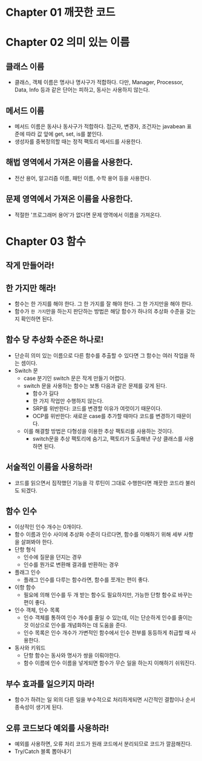 # Chapter 01 깨끗한 코드

# Chapter 02 의미 있는 이름

## 클래스 이름

- 클래스, 객체 이름은 명사나 명사구가 적합하다. 다만, Manager, Processor, Data, Info 등과 같은 단어는 피하고, 동사는 사용하지 않는다.

## 메서드 이름

- 메서드 이름은 동사나 동사구가 적합하다. 접근자, 변경자, 조건자는 javabean 표준에 따라 값 앞에 get, set, is를 붙인다.
- 생성자를 중복정의할 때는 정적 팩토리 메서드를 사용한다.

## 해법 영역에서 가져온 이름을 사용한다.

- 전산 용어, 알고리즘 이름, 패턴 이름, 수학 용어 등을 사용한다.

## 문제 영역에서 가져온 이름을 사용한다.

- 적절한 '프로그래머 용어'가 없다면 문제 영역에서 이름을 가져온다.

# Chapter 03 함수

## 작게 만들어라!

## 한 가지만 해라!

- 함수는 한 가지를 해야 한다. 그 한 가지를 잘 해야 한다. 그 한 가지만을 해야 한다.
- 함수가 `한 가지`만을 하는지 판단하는 방법은 해당 함수가 하나의 추상화 수준을 갖는지 확인하면 된다.

## 함수 당 추상화 수준은 하나로!

- 단순히 의미 있는 이름으로 다른 함수를 추출할 수 있다면 그 함수는 여러 작업을 하는 셈이다.
- Switch 문
    - case 분기인 switch 문은 작게 만들기 어렵다.
    - switch 문을 사용하는 함수는 보통 다음과 같은 문제를 갖게 된다.
        - 함수가 길다
        - 한 가지 작업만 수행하지 않는다.
        - SRP를 위반한다: 코드를 변경할 이유가 여럿이기 때문이다.
        - OCP를 위반한다: 새로운 case를 추가할 때마다 코드를 변경하기 때문이다.
    - 이를 해결할 방법은 다형성을 이용한 추상 팩토리를 사용하는 것이다.
        - switch문을 추상 팩토리에 숨기고, 팩토리가 도출해낸 구상 클래스를 사용하면 된다.

## 서술적인 이름을 사용하라!

- 코드를 읽으면서 짐작했던 기능을 각 루틴이 그대로 수행한다면 깨끗한 코드라 불러도 되겠다.

## 함수 인수

- 이상적인 인수 개수는 0개이다.
- 함수 이름과 인수 사이에 추상화 수준이 다르다면, 함수를 이해하기 위해 세부 사항을 살펴봐야 한다.
- 단항 형식
    - 인수에 질문을 던지는 경우
    - 인수를 뭔가로 변환해 결과를 반환하는 경우
- 플래그 인수
    - 플래그 인수를 다루는 함수라면, 함수를 쪼개는 편이 좋다.
- 이항 함수
    - 필요에 의해 인수를 두 개 받는 함수도 필요하지만, 가능한 단항 함수로 바꾸는 편이 좋다.
- 인수 객체, 인수 목록
    - 인수 객체를 통하여 인수 개수를 줄일 수 있는데, 이는 단순하게 인수를 줄이는 것 이상으로 인수를 개념화하는 데 도움을 준다.
    - 인수 목록은 인수 개수가 가변적인 함수에서 인수 전부를 동등하게 취급할 때 사용한다.
- 동사와 키워드
    - 단항 함수는 동사와 명사가 쌍을 이뤄야한다.
    - 함수 이름에 인수 이름을 넣게되면 함수가 무슨 일을 하는지 이해하기 쉬워진다.

## 부수 효과를 일으키지 마라!

- 함수가 하려는 일 외의 다른 일을 부수적으로 처리하게되면 시간적인 결합이나 순서 종속성이 생기게 된다.

## 오류 코드보다 예외를 사용하라!

- 예외를 사용하면, 오류 처리 코드가 원래 코드에서 분리되므로 코드가 깔끔해진다.
- Try/Catch 블록 뽑아내기
